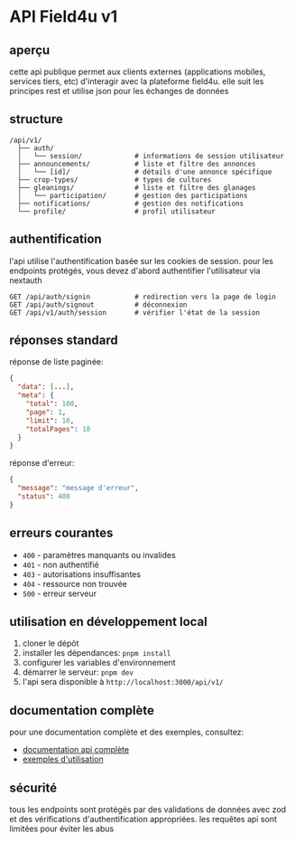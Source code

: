 # API Field4u v1

## aperçu

cette api publique permet aux clients externes (applications mobiles, services tiers, etc) d'interagir avec la plateforme field4u. elle suit les principes rest et utilise json pour les échanges de données

## structure

```
/api/v1/
  ├── auth/
  │   └── session/             # informations de session utilisateur
  ├── announcements/           # liste et filtre des annonces
  │   └── [id]/                # détails d'une annonce spécifique
  ├── crop-types/              # types de cultures
  ├── gleanings/               # liste et filtre des glanages
  │   └── participation/       # gestion des participations
  ├── notifications/           # gestion des notifications
  └── profile/                 # profil utilisateur
```

## authentification

l'api utilise l'authentification basée sur les cookies de session. pour les endpoints protégés, vous devez d'abord authentifier l'utilisateur via nextauth

```
GET /api/auth/signin           # redirection vers la page de login
GET /api/auth/signout          # déconnexion
GET /api/v1/auth/session       # vérifier l'état de la session
```

## réponses standard

réponse de liste paginée:

```json
{
  "data": [...],
  "meta": {
    "total": 100,
    "page": 1,
    "limit": 10,
    "totalPages": 10
  }
}
```

réponse d'erreur:

```json
{
  "message": "message d'erreur",
  "status": 400
}
```

## erreurs courantes

- `400` - paramètres manquants ou invalides
- `401` - non authentifié
- `403` - autorisations insuffisantes
- `404` - ressource non trouvée
- `500` - erreur serveur

## utilisation en développement local

1. cloner le dépôt
2. installer les dépendances: `pnpm install`
3. configurer les variables d'environnement
4. démarrer le serveur: `pnpm dev`
5. l'api sera disponible à `http://localhost:3000/api/v1/`

## documentation complète

pour une documentation complète et des exemples, consultez:

- [documentation api complète](../../docs/api-reference.md)
- [exemples d'utilisation](../../docs/api-examples.md)

## sécurité

tous les endpoints sont protégés par des validations de données avec zod et des vérifications d'authentification appropriées. les requêtes api sont limitées pour éviter les abus
